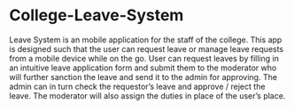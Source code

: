 # College-Leave-System
Leave System is an mobile application for the staff of the college. This app is designed such that the user can request leave or manage leave requests from a mobile device while on the go. User can request leaves by filling in an intuitive leave application form and submit them to the moderator who will further sanction the leave and send it to the admin for approving. The admin can in turn check the requestor’s leave and approve / reject the leave. The moderator will also assign the duties in place of the user’s place.
